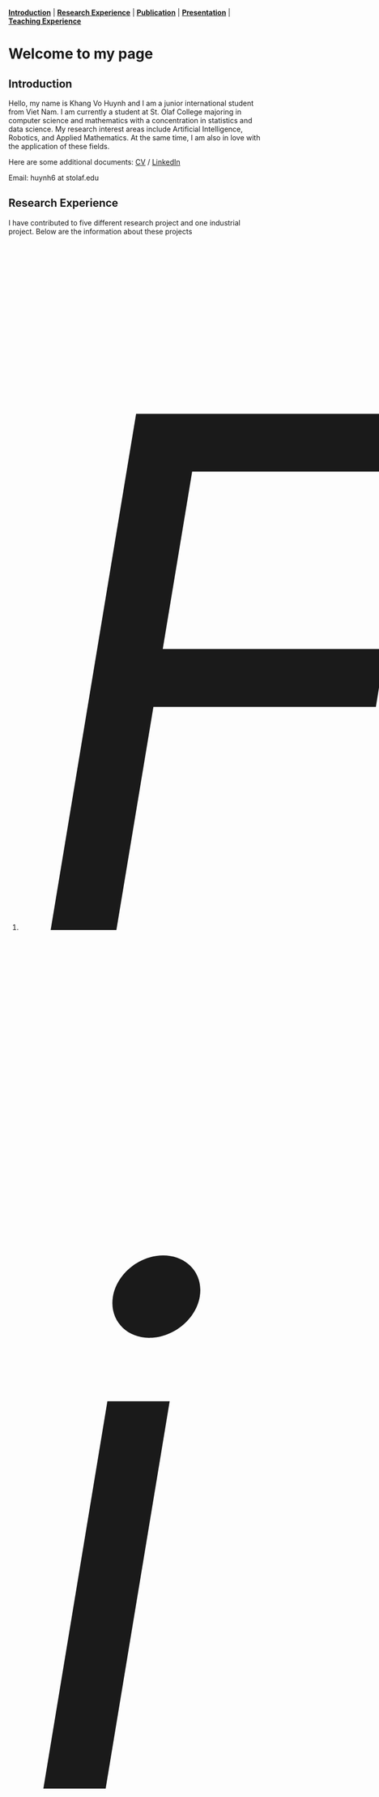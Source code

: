 [**Introduction**](#introduction) | [**Research Experience**](#research-experience) | [**Publication**](#publication) | [**Presentation**](#presentation) | [**Teaching Experience**](#teaching-experience)
# Welcome to my page
## Introduction
Hello, my name is Khang Vo Huynh and I am a junior international student from Viet Nam. I am currently a student at St. Olaf College majoring in computer science and mathematics with a concentration in statistics and data science. My research interest areas include Artificial Intelligence, Robotics, and Applied Mathematics. At the same time, I am also in love with the application of these fields.

Here are some additional documents: [CV](https://drive.google.com/file/d/1NNBnl8Yg-nTZJ7d_OFaOqXjK8qzWjeaV/view?usp=sharing) / [LinkedIn](https://www.linkedin.com/in/khang-huynh-353242208/)

Email: huynh6 at stolaf.edu

## Research Experience
I have contributed to five different research project and one industrial project. Below are the information about these projects

1. <span style="font-size:100em">*Finding Keys to the Peano Curve* </span> \
Paul D. Humke, **Khang V. Huynh** \
[PDF](https://drive.google.com/file/d/10YWkhUI3fIC7bTLqm8lb4VqY-W4mV4Z5/view?usp=sharing)

2. *Generalized Klein-4 Groups Generate Peano Curves in R<sup>n</sup>*\
Paul D. Humke, **Khang V. Huynh**

3. *Cloud-powered PDC Computations For a Runestone Interactive Textbook*\
Richard A. Brown, **Khang V. Huynh**, Tanaka Khondowe, George Kokalas\
[Poster](https://drive.google.com/file/d/19arcomdtDDk4H6S1DHZYdBfqwAxL57OR/view?usp=sharing)

4. *Computer Vision Application in Education*\
**Khang V. Huynh**, Luke Malek

5. *Research on Multi Label Text Classification on Imbalanced Data*\
**Khang V. Huynh**, Matthew Myers, Claire Wu, Lars Askegaard

## Publication
## Presentation
*Finding Keys to the Peano Curve*, Mathematics on the Northern Plain, Minnesota, April 2021\
**Khang V. Huynh**\
[Slides](https://drive.google.com/file/d/1AVfwB14aqtYaxQc5NCaBlzK3A7W91rxW/view?usp=sharing)
## Teaching Experience
1. CSCI 353: Analysis of Algorithm, Spring 2022\
*Teaching assistant*
2. CSCI 241: Hardware Design, Fall 2021\
*Teaching assistant*
